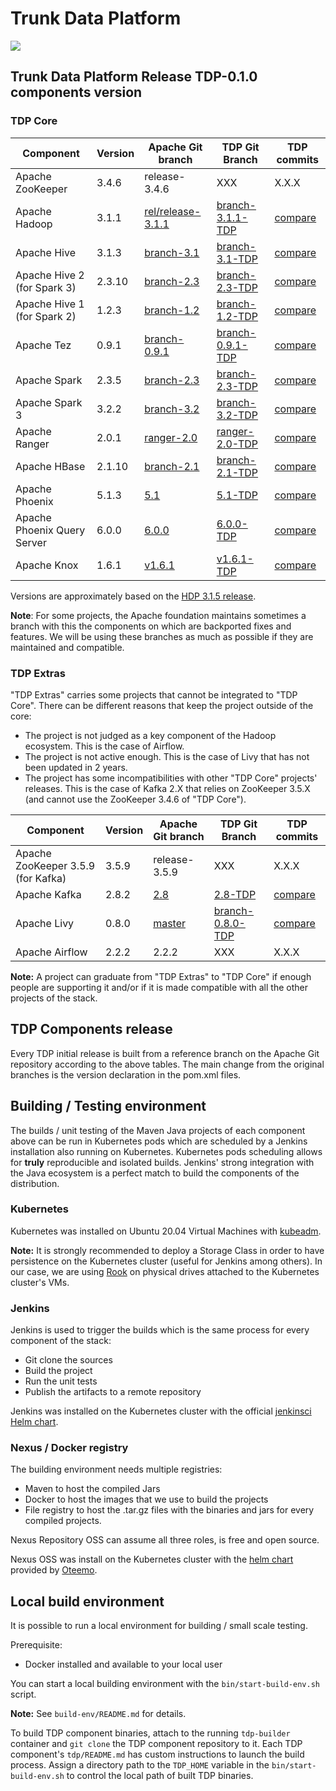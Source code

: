 # Trunk Data Platform

![](static/tdp_logo.png)

## Trunk Data Platform Release TDP-0.1.0 components version

### TDP Core

| Component                   | Version | Apache Git branch                                                          | TDP Git Branch                                                                  | TDP commits                                                                           |
| --------------------------- | ------- | -------------------------------------------------------------------------- | ------------------------------------------------------------------------------- | ------------------------------------------------------------------------------------- |
| Apache ZooKeeper            | 3.4.6   | release-3.4.6                                                              | XXX                                                                             | X.X.X                                                                                 |
| Apache Hadoop               | 3.1.1   | [rel/release-3.1.1](https://github.com/apache/hadoop/commits/branch-3.1.1) | [branch-3.1.1-TDP](https://github.com/TOSIT-IO/hadoop/commits/branch-3.1.1-TDP) | [compare](https://github.com/TOSIT-IO/hadoop/compare/branch-3.1.1...branch-3.1.1-TDP) |
| Apache Hive                 | 3.1.3   | [branch-3.1](https://github.com/apache/hive/commits/branch-3.1)            | [branch-3.1-TDP](https://github.com/TOSIT-IO/hive/commits/branch-3.1-TDP)       | [compare](https://github.com/TOSIT-IO/hive/compare/branch-3.1...branch-3.1-TDP)       |
| Apache Hive 2 (for Spark 3) | 2.3.10  | [branch-2.3](https://github.com/apache/hive/commits/branch-2.3)            | [branch-2.3-TDP](https://github.com/TOSIT-IO/hive/commits/branch-2.3-TDP)       | [compare](https://github.com/TOSIT-IO/hive/compare/branch-2.3...branch-2.3-TDP)       |
| Apache Hive 1 (for Spark 2) | 1.2.3   | [branch-1.2](https://github.com/apache/hive/commits/branch-1.2)            | [branch-1.2-TDP](https://github.com/TOSIT-IO/hive/commits/branch-1.2-TDP)       | [compare](https://github.com/TOSIT-IO/hive/compare/branch-1.2...branch-1.2-TDP)       |
| Apache Tez                  | 0.9.1   | [branch-0.9.1](https://github.com/apache/tez/commits/branch-0.9.1)         | [branch-0.9.1-TDP](https://github.com/TOSIT-IO/tez/commits/branch-0.9.1-TDP)    | [compare](https://github.com/TOSIT-IO/tez/compare/branch-0.9.1...branch-0.9.1-TDP)    |
| Apache Spark                | 2.3.5   | [branch-2.3](https://github.com/apache/spark/commits/branch-2.3)           | [branch-2.3-TDP](https://github.com/TOSIT-IO/spark/commits/branch-2.3-TDP)      | [compare](https://github.com/TOSIT-IO/spark/compare/branch-2.3...branch-2.3-TDP)      |
| Apache Spark 3              | 3.2.2   | [branch-3.2](https://github.com/apache/spark/commits/branch-3.2)           | [branch-3.2-TDP](https://github.com/TOSIT-IO/spark/commits/branch-3.2-TDP)      | [compare](https://github.com/TOSIT-IO/spark/compare/branch-3.2...branch-3.2-TDP)      |
| Apache Ranger               | 2.0.1   | [ranger-2.0](https://github.com/TOSIT-IO/ranger/tree/ranger-2.0)           | [ranger-2.0-TDP](https://github.com/TOSIT-IO/ranger/tree/ranger-2.0-TDP)        | [compare](https://github.com/TOSIT-IO/ranger/compare/ranger-2.0...ranger-2.0-TDP)     |
| Apache HBase                | 2.1.10  | [branch-2.1](https://github.com/TOSIT-IO/hbase/commits/branch-2.1)         | [branch-2.1-TDP](https://github.com/TOSIT-IO/hbase/commits/branch-2.1-TDP)      | [compare](https://github.com/TOSIT-IO/hbase/compare/branch-2.1...branch-2.1-TDP)      |
| Apache Phoenix              | 5.1.3   | [5.1](https://github.com/TOSIT-IO/phoenix/commits/5.1)                     | [5.1-TDP](https://github.com/TOSIT-IO/phoenix/commits/5.1-TDP)                  | [compare](https://github.com/TOSIT-IO/phoenix/compare/5.1...5.1-TDP)                  |
| Apache Phoenix Query Server | 6.0.0   | [6.0.0](https://github.com/TOSIT-IO/phoenix-queryserver/commits/6.0.0)     | [6.0.0-TDP](https://github.com/TOSIT-IO/phoenix-queryserver/commits/6.0.0-TDP)  | [compare](https://github.com/TOSIT-IO/phoenix-queryserver/compare/6.0.0...6.0.0-TDP)  |
| Apache Knox                 | 1.6.1   | [v1.6.1](https://github.com/TOSIT-IO/knox/commits/v1.6.1)                  | [v1.6.1-TDP](https://github.com/TOSIT-IO/knox/commits/v1.6.1-TDP)               | [compare](https://github.com/TOSIT-IO/knox/compare/v1.6.1...v1.6.1-TDP)               |

Versions are approximately based on the [HDP 3.1.5 release](https://docs.cloudera.com/HDPDocuments/HDP3/HDP-3.1.5/release-notes/content/hdp_relnotes.html).

**Note**: For some projects, the Apache foundation maintains sometimes a branch with this the components on which are backported fixes and features. We will be using these branches as much as possible if they are maintained and compatible.

### TDP Extras

"TDP Extras" carries some projects that cannot be integrated to "TDP Core". There can be different reasons that keep the project outside of the core:

- The project is not judged as a key component of the Hadoop ecosystem. This is the case of Airflow.
- The project is not active enough. This is the case of Livy that has not been updated in 2 years.
- The project has some incompatibilities with other "TDP Core" projects' releases. This is the case of Kafka 2.X that relies on ZooKeeper 3.5.X (and cannot use the ZooKeeper 3.4.6 of "TDP Core").

| Component                          | Version | Apache Git branch                                                | TDP Git Branch                                                                       | TDP commits                                                                             |
| ---------------------------------- | ------- | ---------------------------------------------------------------- | ------------------------------------------------------------------------------------ | --------------------------------------------------------------------------------------- |
| Apache ZooKeeper 3.5.9 (for Kafka) | 3.5.9   | release-3.5.9                                                    | XXX                                                                                  | X.X.X                                                                                   |
| Apache Kafka                       | 2.8.2   | [2.8](https://github.com/TOSIT-IO/kafka/tree/2.8)                | [2.8-TDP](https://github.com/TOSIT-IO/kafka/tree/2.8-TDP)                            | [compare](https://github.com/TOSIT-IO/kafka/compare/2.8...2.8-TDP)                      |
| Apache Livy                        | 0.8.0   | [master](https://github.com/TOSIT-IO/incubator-livy/tree/master) | [branch-0.8.0-TDP](https://github.com/TOSIT-IO/incubator-livy/tree/branch-0.8.0-TDP) | [compare](https://github.com/TOSIT-IO/incubator-livy/compare/master...branch-0.8.0-TDP) |
| Apache Airflow                     | 2.2.2   | 2.2.2                                                            | XXX                                                                                  | X.X.X                                                                                   |

**Note:** A project can graduate from "TDP Extras" to "TDP Core" if enough people are supporting it and/or if it is made compatible with all the other projects of the stack.

## TDP Components release

Every TDP initial release is built from a reference branch on the Apache Git repository according to the above tables. The main change from the original branches is the version declaration in the pom.xml files.

## Building / Testing environment

The builds / unit testing of the Maven Java projects of each component above can be run in Kubernetes pods which are scheduled by a Jenkins installation also running on Kubernetes.
Kubernetes pods scheduling allows for **truly** reproducible and isolated builds. Jenkins' strong integration with the Java ecosystem is a perfect match to build the components of the distribution.

### Kubernetes

Kubernetes was installed on Ubuntu 20.04 Virtual Machines with [kubeadm](https://kubernetes.io/docs/setup/production-environment/tools/kubeadm/create-cluster-kubeadm/).

**Note:** It is strongly recommended to deploy a Storage Class in order to have persistence on the Kubernetes cluster (useful for Jenkins among others). In our case, we are using [Rook](https://rook.io/) on physical drives attached to the Kubernetes cluster's VMs.

### Jenkins

Jenkins is used to trigger the builds which is the same process for every component of the stack:

- Git clone the sources
- Build the project
- Run the unit tests
- Publish the artifacts to a remote repository

Jenkins was installed on the Kubernetes cluster with the official [jenkinsci Helm chart](https://github.com/jenkinsci/helm-charts).

### Nexus / Docker registry

The building environment needs multiple registries:

- Maven to host the compiled Jars
- Docker to host the images that we use to build the projects
- File registry to host the .tar.gz files with the binaries and jars for every compiled projects.

Nexus Repository OSS can assume all three roles, is free and open source.

Nexus OSS was install on the Kubernetes cluster with the [helm chart](https://github.com/Oteemo/charts/tree/master/charts/sonatype-nexus) provided by [Oteemo](https://github.com/Oteemo).

## Local build environment

It is possible to run a local environment for building / small scale testing.

Prerequisite:

- Docker installed and available to your local user

You can start a local building environment with the `bin/start-build-env.sh` script.

**Note:** See `build-env/README.md` for details.

To build TDP component binaries, attach to the running `tdp-builder` container and `git clone` the TDP component repository to it. Each TDP component's `tdp/README.md` has custom instructions to launch the build process.
Assign a directory path to the `TDP_HOME` variable in the `bin/start-build-env.sh` to control the local path of built TDP binaries.
